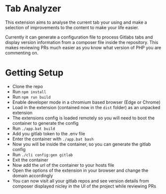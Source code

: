 # Tab Analyzer

This extension aims to analyse the current tab your using and make a selection of improvements to the content to make your life easier.

Currently it can generate a configuration file to process Gitlabs tabs and display version information from a composer file inside the repository. This
makes reviewing PRs much easier as you know what version of PHP you are commenting on.

# Getting Setup

- Clone the repo
- Run `npm install`
- Run `npm run build`
- Enable developer mode in a chromium based browser (Edge or Chrome)
- Load in the extension (contained now in the `dist` folder) as an unpacked extension
- The extensions config is loaded remotely so you will need to boot the container to generate the config
- Run `./app.bat build`
- Add you gitlab token to the .env file
- Enter the container with `./app.bat bash`
- Now you will be inside the container, so you can generate the gitlab config
- Run `./cli config:gen gitlab`
- Exit the container
- Now add the url of the container to your hosts file
- Open the options of the extension in your browser and change the domain accordingly
- You can now visit all your gitlab repos and see version details from composer displayed nicley in the UI of the project while reviewing PRs